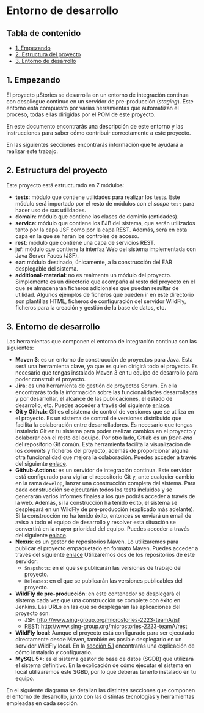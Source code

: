 # Entorno de desarrollo

## Tabla de contenido
* [1. Empezando](#1-empezando)
* [2. Estructura del proyecto](#3-estructura-del-proyecto)
* [3. Entorno de desarrollo](#4-entorno-de-desarrollo)

## 1. Empezando

El proyecto μStories se desarrolla en un entorno de integración continua con
despliegue continuo en un servidor de pre-producción (*staging*). Este entorno
está compuesto por varias herramientas que automatizan el proceso, todas ellas
dirigidas por el POM de este proyecto.

En este documento encontrarás una descripción de este entorno y las
instrucciones para saber cómo contribuir correctamente a este proyecto.



En las siguientes secciones encontrarás información que te ayudará a realizar
este trabajo.


## 2. Estructura del proyecto
Este proyecto está estructurado en 7 módulos:

* **tests**:
  módulo que contiene utilidades para realizar los tests. Este módulo será
  importado por el resto de módulos con el *scope* `test` para hacer uso de sus
  utilidades.
* **domain**:
  módulo que contiene las clases de dominio (entidades).
* **service**:
  módulo que contiene los EJB del sistema, que serán utilizados tanto por la capa
  JSF como por la capa REST. Además, será en esta capa en la que se harán los
  controles de acceso.
* **rest**:
  módulo que contiene una capa de servicios REST.
* **jsf**:
  módulo que contiene la interfaz Web del sistema implementada con Java Server
  Faces (JSF).
* **ear**:
  módulo destinado, únicamente, a la construcción del EAR desplegable del
  sistema.
* **additional-material**:
  no es realmente un módulo del proyecto. Simplemente es un directorio
  que acompaña al resto del proyecto en el que se almacenarán ficheros adicionales
  que puedan resultar de utilidad. Algunos ejemplos de ficheros que pueden ir en
  este directorio son plantillas HTML, ficheros de configuración del servidor
  WildFly, ficheros para la creación y gestión de la base de datos, etc.


## 3. Entorno de desarrollo
Las herramientas que componen el entorno de integración continua son las
siguientes:

* **Maven 3**:
  es un entorno de construcción de proyectos para Java. Esta será una herramienta
  clave, ya que es quien dirigirá todo el proyecto. Es necesario que tengas
  instalado Maven 3 en tu equipo de desarrollo para poder construir el proyecto.
* **Jira**:
  es una herramienta de gestión de proyectos Scrum. En ella encontrarás toda la
  información sobre las funcionalidades desarrolladas y por desarrollar, el
  alcance de las publicaciones, el estado de desarrollo, etc. Puedes acceder a
  través del siguiente [enlace](http://www.sing-group.org/dt/kunagi).
* **Git y Github**:
  Git es el sistema de control de versiones que se utiliza en el proyecto. Es un
  sistema de control de versiones distribuido que facilita la colaboración entre
  desarrolladores. Es necesario que tengas instalado Git en tu sistema para poder
  realizar cambios en el proyecto y colaborar con el resto del equipo.
  Por otro lado, Gitlab es un *front-end* del repositorio Git común. Esta
  herramienta facilita la visualización de los *commits* y ficheros del proyecto,
  además de proporcionar alguna otra funcionalidad que mejora la colaboración.
  Puedes acceder a través del siguiente
  [enlace](http://www.sing-group.org/dt/gitlab).
* **Github-Actions**:
  es un servidor de integración continua. Este servidor está configurado para
  vigilar el repositorio Git y, ante cualquier cambio en la rama `develop`,
  lanzar una construcción completa del sistema. Para cada construcción se
  ejecutarán todos los tests incluidos y se generarán varios informes finales a
  los que podrás acceder a través de la web. Además, si la construcción ha tenido
  éxito, el sistema se desplegará en un WildFly de pre-producción (explicado más
  adelante).
  Si la construcción no ha tenido éxito, entonces se enviará un email de aviso a
  todo el equipo de desarrollo y resolver esta situación se convertirá en la
  mayor prioridad del equipo.
  Puedes acceder a través del siguiente
  [enlace](http://www.sing-group.org/dt/jenkins).
* **Nexus**:
  es un gestor de repositorios Maven. Lo utilizaremos para publicar el proyecto
  empaquetado en formato Maven. Puedes acceder a través del siguiente
  [enlace](http://www.sing-group.org/dt/nexus)
  Utilizaremos dos de los repositorios de este servidor:
    * `Snapshots`: en el que se publicarán las versiones de trabajo del proyecto.
    * `Releases`: en el que se publicarán las versiones publicables del proyecto.
* **WildFly de pre-producción**:
  en este contenedor se desplegará el sistema cada vez que una construcción se
  complete con éxito en Jenkins. Las URLs en las que se desplegarán las
  aplicaciones del proyecto son:
    * JSF: http://www.sing-group.org/microstories-2223-teamA/jsf
    * REST: http://www.sing-group.org/microstories-2223-teamA/rest
* **WildFly local**:
  Aunque el proyecto está configurado para ser ejecutado directamente desde
  Maven, también es posible desplegarlo en un servidor WildFly local. En la
  [sección 5.1](#511-ejecución-en-un-wildfly-local) encontrarás una explicación
  de cómo instalarlo y configurarlo.
* **MySQL 5+**:
  es el sistema gestor de base de datos (SGDB) que utilizará el sistema
  definitivo. En la explicación de cómo ejecutar el sistema en local utilizaremos
  este SGBD, por lo que deberás tenerlo instalado en tu equipo.

En el siguiente diagrama se detallan las distintas secciones que componen el
entorno de desarrollo, junto con las distintas tecnologías y herramientas
empleadas en cada sección.
